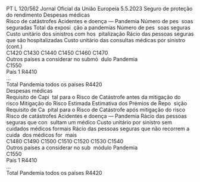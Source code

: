 PT  L 120/562 Jornal Oficial da União Europeia 5.5.2023
 Seguro de proteção do rendimento  Despesas médicas  
Risco de catástrofes Acidentes e doença — 
Pandemia  Número de pes ­
soas seguradas  Total da exposi ­
ção a pandemias  Número de pes ­
soas seguras  Custo unitário dos 
sinistros com hos ­
pitalização  Rácio das pessoas 
seguras que são 
hospitalizadas  Custo unitário das 
consultas médicas 
por sinistro  (cont.)  
C1420  C1430  C1440  C1450  C1460  C1470  
Outros países a considerar no submó ­
dulo Pandemia  
C1550  
País 1  R4410  
…  
Total Pandemia todos os países  R4420  
Despesas médicas  
Requisito de Capi ­
tal para o Risco de 
Catástrofe antes da 
mitigação do risco  Mitigação do 
Risco Estimada  Estimativa dos 
Prémios de Repo ­
sição  Requisito de Ca ­
pital para o Risco 
de Catástrofe 
após mitigação 
do risco  Risco de catástrofes Acidentes e doença 
— Pandemia  Rácio das pessoas 
seguras que con ­
sultam um médico  Custo unitário 
por sinistro sem 
cuidados médicos 
formais  Rácio das pessoas 
seguras que não 
recorrem a cuida ­
dos médicos for ­
mais  
C1480  C1490  C1500  C1510  C1520  C1530  C1540  
Outros países a considerar no sub ­
módulo Pandemia  
C1550  
País 1  R4410  
…  
Total Pandemia todos os países  R4420